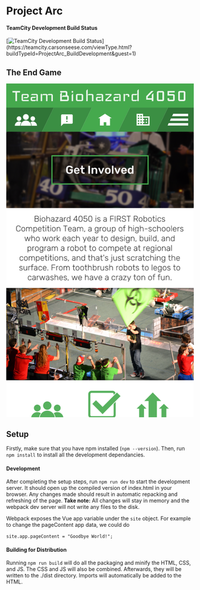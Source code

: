 # Project Arc

#### TeamCity Development Build Status
[![TeamCity Development Build Status](https://teamcity.carsonseese.com/app/rest/builds/buildType(id:ProjectArc_BuildDevelopment)/statusIcon)](https://teamcity.carsonseese.com/viewType.html?buildTypeId=ProjectArc_BuildDevelopment&guest=1)

## The End Game
![Mockup](./mockup.png)

## Setup
Firstly, make sure that you have npm installed (`npm --version`). Then, run `npm install` to install all the development dependancies.

#### Development
After completing the setup steps, run `npm run dev` to start the development server. It should open up the compiled version of index.html in your browser. Any changes made should result in automatic repacking and refreshing of the page. **Take note:** All changes will stay in memory and the webpack dev server will not write any files to the disk.

Webpack exposes the Vue app variable under the `site`  object. For example to change the pageContent app data, we could do
```
site.app.pageContent = "Goodbye World!";
```

#### Building for Distribution
Running `npm run build` will do all the packaging and minify the HTML, CSS, and JS. The CSS and JS will also be combined. Afterwards, they will be written to the ./dist directory. Imports will automatically be added to the HTML.
